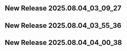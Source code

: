 ## New Release 2025.08.04_03_09_27
## New Release 2025.08.04_03_55_36
## New Release 2025.08.04_04_00_38

